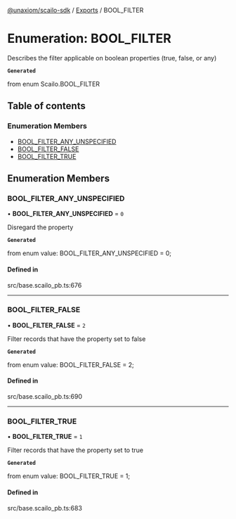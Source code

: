 [@unaxiom/scailo-sdk](../README.md) / [Exports](../modules.md) / BOOL\_FILTER

# Enumeration: BOOL\_FILTER

Describes the filter applicable on boolean properties (true, false, or any)

**`Generated`**

from enum Scailo.BOOL_FILTER

## Table of contents

### Enumeration Members

- [BOOL\_FILTER\_ANY\_UNSPECIFIED](BOOL_FILTER.md#bool_filter_any_unspecified)
- [BOOL\_FILTER\_FALSE](BOOL_FILTER.md#bool_filter_false)
- [BOOL\_FILTER\_TRUE](BOOL_FILTER.md#bool_filter_true)

## Enumeration Members

### BOOL\_FILTER\_ANY\_UNSPECIFIED

• **BOOL\_FILTER\_ANY\_UNSPECIFIED** = ``0``

Disregard the property

**`Generated`**

from enum value: BOOL_FILTER_ANY_UNSPECIFIED = 0;

#### Defined in

src/base.scailo_pb.ts:676

___

### BOOL\_FILTER\_FALSE

• **BOOL\_FILTER\_FALSE** = ``2``

Filter records that have the property set to false

**`Generated`**

from enum value: BOOL_FILTER_FALSE = 2;

#### Defined in

src/base.scailo_pb.ts:690

___

### BOOL\_FILTER\_TRUE

• **BOOL\_FILTER\_TRUE** = ``1``

Filter records that have the property set to true

**`Generated`**

from enum value: BOOL_FILTER_TRUE = 1;

#### Defined in

src/base.scailo_pb.ts:683
